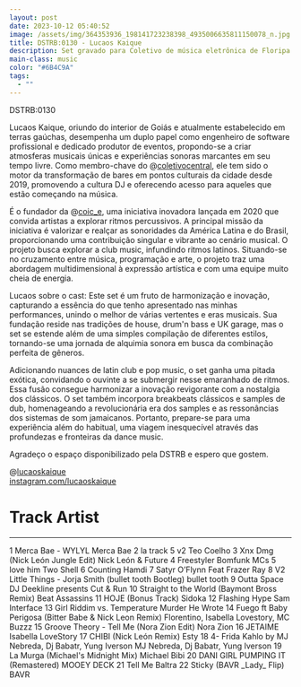 ```yaml
---
layout: post
date: 2023-10-12 05:40:52
image: /assets/img/364353936_198141723238398_4935006635811150078_n.jpg
title: DSTRB:0130 - Lucaos Kaique
description: Set gravado para Coletivo de música eletrônica de Floripa - SC, Brasil
main-class: music
color: "#6B4C9A"
tags:
  - ""
---
```

DSTRB:0130

Lucaos Kaique, oriundo do interior de Goiás e atualmente estabelecido em terras gaúchas, desempenha um duplo papel como engenheiro de software profissional e dedicado produtor de eventos, propondo-se a criar atmosferas musicais únicas e experiências sonoras marcantes em seu tempo livre. Como membro-chave do @[coletivocentral](https://soundcloud.com/coletivocentral), ele tem sido o motor da transformação de bares em pontos culturais da cidade desde 2019, promovendo a cultura DJ e oferecendo acesso para aqueles que estão começando na música.

É o fundador da @[coic_e](https://soundcloud.com/coic_e), uma iniciativa inovadora lançada em 2020 que convida artistas a explorar ritmos percussivos. A principal missão da iniciativa é valorizar e realçar as sonoridades da América Latina e do Brasil, proporcionando uma contribuição singular e vibrante ao cenário musical. O projeto busca explorar a club music, infundindo ritmos latinos. Situando-se no cruzamento entre música, programação e arte, o projeto traz uma abordagem multidimensional à expressão artística e com uma equipe muito cheia de energia.

Lucaos sobre o cast: Este set é um fruto de harmonização e inovação, capturando a essência do que tenho apresentado nas minhas performances, unindo o melhor de várias vertentes e eras musicais. Sua fundação reside nas tradições de house, drum'n bass e UK garage, mas o set se estende além de uma simples compilação de diferentes estilos, tornando-se uma jornada de alquimia sonora em busca da combinação perfeita de gêneros.

Adicionando nuances de latin club e pop music, o set ganha uma pitada exótica, convidando o ouvinte a se submergir nesse emaranhado de ritmos. Essa fusão consegue harmonizar a inovação revigorante com a nostalgia dos clássicos. O set também incorpora breakbeats clássicos e samples de dub, homenageando a revolucionária era dos samples e as ressonâncias dos sistemas de som jamaicanos. Portanto, prepare-se para uma experiência além do habitual, uma viagem inesquecível através das profundezas e fronteiras da dance music.

Agradeço o espaço disponibilizado pela DSTRB e espero que gostem.

@[lucaoskaique](https://soundcloud.com/lucaoskaique)\
[instagram.com/lucaoskaique](https://gate.sc/?url=http%3A%2F%2Finstagram.com%2Flucaoskaique&token=688d2a-1-1697143396480 "http\://instagram.com/lucaoskaique")

  #  Track                                                       Artist
-------------------------------------------------------------------------------
  1  Merca Bae - WYLYL                                             Merca Bae
  2  la track 5 v2                                                 Teo Coelho
  3  Xnx Dmg (Nick León Jungle Edit)                               Nick León & Future
  4  Freestyler                                                    Bomfunk MCs
  5  love him                                                      Two Shell
  6  Counting                                                      Hamdi
  7  Satyr                                                         O’Flynn Feat Frazer Ray
  8  V2 Little Things - Jorja Smith (bullet tooth Bootleg)          bullet tooth
  9  Outta Space                                                   DJ Deekline presents Cut & Run
 10  Straight to the World (Baymont Bross Remix)                    Beat Assassins
 11  HOJE (Bonus Track)                                            Sidoka
 12  Flashing Hype                                                 Sam Interface
 13  Girl Riddim vs. Temperature                                   Murder He Wrote
 14  Fuego ft Baby Perigosa (Bitter Babe & Nick Leon Remix)         Florentino, Isabella Lovestory, MC Buzzz
 15  Groove Theory - Tell Me (Nora Zion Edit)                       Nora Zion
 16  JETAIME                                                       Isabella LoveStory
 17  CHIBI (Nick León Remix)                                       Esty
 18  4- Frida Kahlo by MJ Nebreda, Dj Babatr, Yung Iverson          MJ Nebreda, Dj Babatr, Yung Iverson
 19  La Murga (Michael's Midnight Mix)                             Michael Bibi
 20  DANI GIRL PUMPING IT (Remastered)                             MOOEY DECK
 21  Tell Me                                                       Baltra
 22  Sticky (BAVR \_Lady\_ Flip)                                   BAVR

